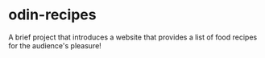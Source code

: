 # odin-recipes
A brief project that introduces a website that provides a list of food recipes for the audience's pleasure!